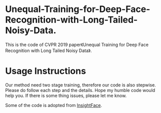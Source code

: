 # Unequal-Training-for-Deep-Face-Recognition-with-Long-Tailed-Noisy-Data.
This is the code of CVPR 2019 paper《Unequal Training for Deep Face Recognition with Long Tailed Noisy Data》.

# Usage Instructions
Our method need two stage training, therefore our code is also stepwise. Please do follow each step and the details. Hope my humble code would help you. If there is some thing issues, please let me know. 

Some of the code is adopted from [InsightFace](https://github.com/deepinsight/insightface). 
